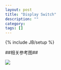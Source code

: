 ```yaml
---
layout: post
title: "Display Switch"
description: ""
category: 
tags: []
---
```

{% include JB/setup %}

##相关参考图##

![](https://github.com/condroid/condroid.github.com/blob/master/imgs/20140818display1.png?raw=true)  